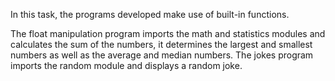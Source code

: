 In this task, the programs developed make use of built-in functions.

The float manipulation program imports the math and statistics modules and calculates the sum of the numbers, it determines the largest and smallest numbers as well as the average and median numbers.
The jokes program imports the random module and displays a random joke.

